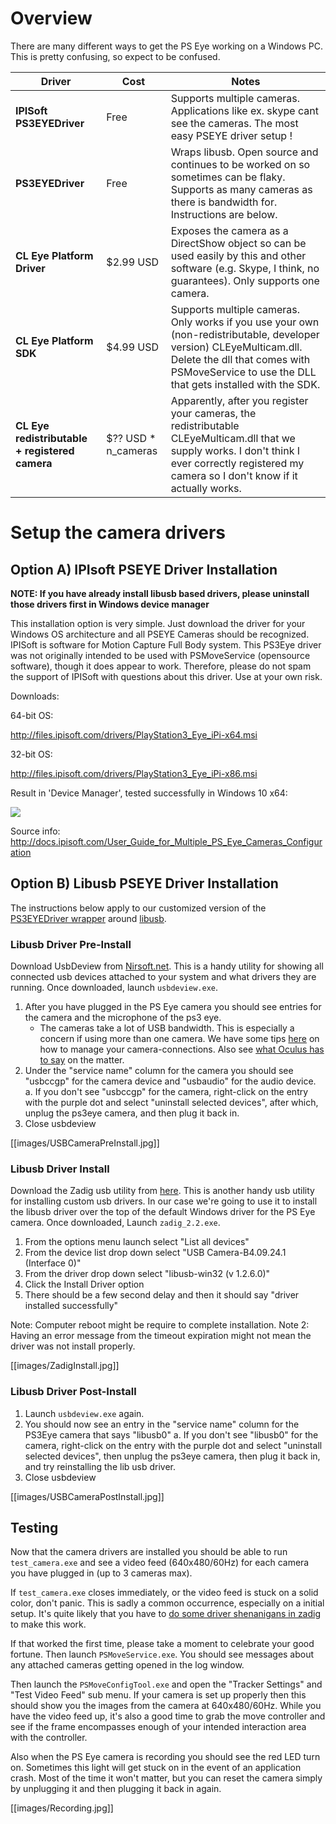 # Overview

There are many different ways to get the PS Eye working on a Windows PC. This is pretty confusing, so expect to be confused.

Driver | Cost | Notes
--- | --- | ---
**IPISoft PS3EYEDriver** | Free | Supports multiple cameras. Applications like ex. skype cant see the cameras. The most easy PSEYE driver setup !
**PS3EYEDriver** | Free | Wraps libusb. Open source and continues to be worked on so sometimes can be flaky. Supports as many cameras as there is bandwidth for. Instructions are below.
**CL Eye Platform Driver** | $2.99 USD | Exposes the camera as a DirectShow object so can be used easily by this and other software (e.g. Skype, I think, no guarantees). Only supports one camera.
**CL Eye Platform SDK** | $4.99 USD | Supports multiple cameras. Only works if you use your own (non-redistributable, developer version) CLEyeMulticam.dll. Delete the dll that comes with PSMoveService to use the DLL that gets installed with the SDK.
**CL Eye redistributable + registered camera** | $?? USD * n_cameras | Apparently, after you register your cameras, the redistributable CLEyeMulticam.dll that we supply works. I don't think I ever correctly registered my camera so I don't know if it actually works.

# Setup the camera drivers

## Option A) IPIsoft PSEYE Driver Installation

**NOTE: If you have already install libusb based drivers, please uninstall those drivers first in Windows device manager**

This installation option is very simple. Just download the driver for your Windows OS architecture and all PSEYE Cameras should be recognized. IPISoft is software for Motion Capture Full Body system. This PS3Eye driver was not originally intended to be used with PSMoveService (opensource software), though it does appear to work. Therefore, please do not spam the support of IPISoft with questions about this driver. Use at your own risk.

Downloads:

64-bit OS:

http://files.ipisoft.com/drivers/PlayStation3_Eye_iPi-x64.msi 

32-bit OS:

http://files.ipisoft.com/drivers/PlayStation3_Eye_iPi-x86.msi 

Result in 'Device Manager', tested successfully in Windows 10 x64:

![](http://i.imgur.com/4Kdyp96.jpg)

Source info: 
http://docs.ipisoft.com/User_Guide_for_Multiple_PS_Eye_Cameras_Configuration 

## Option B) Libusb PSEYE Driver Installation

The instructions below apply to our customized version of the [PS3EYEDriver wrapper](https://github.com/HipsterSloth/PS3EYEDriver/tree/psmoveservice) around [libusb](http://libusb.info/). 

### Libusb Driver Pre-Install

Download UsbDeview from [Nirsoft.net](http://www.nirsoft.net/utils/usbdeview-x64.zip). This is a handy utility for showing all connected usb devices attached to your system and what drivers they are running. Once downloaded, launch `usbdeview.exe`.

1. After you have plugged in the PS Eye camera you should see entries for the camera and the microphone of the ps3 eye.
    * The cameras take a lot of USB bandwidth. This is especially a concern if using more than one camera. We have some tips [here](https://github.com/cboulay/PSMoveService/wiki/Troubleshooting-(Windows)#general-weird-camera-behavior-clean-camera-driver-reinstall) on how to manage your camera-connections. Also see [what Oculus has to say](https://www.oculus.com/blog/oculus-roomscale-balancing-bandwidth-on-usb/) on the matter.
2. Under the "service name" column for the camera you should see "usbccgp" for the camera device and "usbaudio" for the audio device. 
  a. If you don't see "usbccgp" for the camera, right-click on the entry with the purple dot and select "uninstall selected devices", after which, unplug the ps3eye camera, and then plug it back in.
3. Close usbdeview

[[images/USBCameraPreInstall.jpg]]

### Libusb Driver Install
Download the Zadig usb utility from [here](http://zadig.akeo.ie/). This is another handy usb utility for installing custom usb drivers. In our case we're going to use it to install the libusb driver over the top of the default Windows driver for the PS Eye camera. Once downloaded, Launch `zadig_2.2.exe`. 

1. From the options menu launch select "List all devices"
2. From the device list drop down select "USB Camera-B4.09.24.1 (Interface 0)"
3. From the driver drop down select "libusb-win32 (v 1.2.6.0)"
4. Click the Install Driver option
5. There should be a few second delay and then it should say "driver installed successfully"

Note: Computer reboot might be require to complete installation.
Note 2: Having an error message from the timeout expiration might not mean the driver was not install properly.

[[images/ZadigInstall.jpg]]

### Libusb Driver Post-Install
1. Launch `usbdeview.exe` again.
2. You should now see an entry in the "service name" column for the PS3Eye camera that says "libusb0"
  a. If you don't see "libusb0" for the camera, right-click on the entry with the purple dot and select "uninstall selected devices", then unplug the ps3eye camera, then plug it back in, and try reinstalling the lib usb driver.
3. Close usbdeview

[[images/USBCameraPostInstall.jpg]]

## Testing
Now that the camera drivers are installed you should be able to run `test_camera.exe` and see a video feed (640x480/60Hz) for each camera you have plugged in (up to 3 cameras max).

If `test_camera.exe` closes immediately, or the video feed is stuck on a solid color, don't panic. This is sadly a common occurrence, especially on a initial setup. It's quite likely that you have to [do some driver shenanigans in zadig](https://github.com/cboulay/PSMoveService/wiki/Troubleshooting-%28Windows%29#cameras-arent-showing-up-using-libusb-driver) to make this work. 

If that worked the first time, please take a moment to celebrate your good fortune. Then launch `PSMoveService.exe`. You should see messages about any attached cameras getting opened in the log window.

Then launch the `PSMoveConfigTool.exe` and open the "Tracker Settings" and "Test Video Feed" sub menu. If your camera is set up properly then this should show you the images from the camera at 640x480/60Hz. While you have the video feed up, it's also a good time to grab the move controller and see if the frame encompasses enough of your intended interaction area with the controller.

Also when the PS Eye camera is recording you should see the red LED turn on. Sometimes this light will get stuck on in the event of an application crash. Most of the time it won't matter, but you can reset the camera simply by unplugging it and then plugging it back in again.

[[images/Recording.jpg]]
